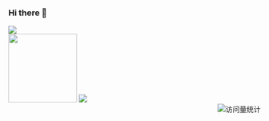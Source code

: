### Hi there 👋

<!--
**core666666/core666666** is a ✨ _special_ ✨ repository because its `README.md` (this file) appears on your GitHub profile.

Here are some ideas to get you started:

- 🔭 I’m currently working on ...
- 🌱 I’m currently learning ...
- 👯 I’m looking to collaborate on ...
- 🤔 I’m looking for help with ...
- 💬 Ask me about ...
- 📫 How to reach me: ...
- 😄 Pronouns: ...
- ⚡ Fun fact: ...
-->
<div>

  <!-- dynamic typing effect 动态打字效果 -->
  <div>
    <a href="http://www.51rexue.cn/">
      <img src="https://readme-typing-svg.demolab.com?font=Fira+Code&pause=1000&width=800&lines=console.log(%22Hello%2C%20World%22);Keep trying no matter how hard it seems. it will get easier.&center=true&size=22" />
    </a>
  </div> 
 
 <img height="137px" src="https://github-readme-stats.vercel.app/api?username=core666666&hide_title=true&hide_border=true&show_icons=trueline_height=21&text_color=000&icon_color=000&bg_color=0,ea6161,ffc64d,fffc4d,52fa5a&theme=graywhite" /> 

 <img src="https://github-readme-stats.vercel.app/api/top-langs/?username=core666666&hide_title=true&hide_border=true&layout=compact&langs_count=6&text_color=000&icon_color=fff&bg_color=0,52fa5a,4dfcff,c64dff&theme=graywhite" /> 

<!-- profile logo 个人资料徽标 -->
  <div align="right">
    <!-- visitor statistics logo 访问量统计徽标 -->
    <img src="https://komarev.com/ghpvc/?username=core666666&label=Views&color=0e75b6&style=flat" alt="访问量统计" />
  </div>
 
</div>
